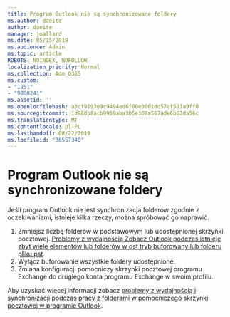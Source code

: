 ```yaml
---
title: Program Outlook nie są synchronizowane foldery
ms.author: daeite
author: daeite
manager: joallard
ms.date: 05/15/2019
ms.audience: Admin
ms.topic: article
ROBOTS: NOINDEX, NOFOLLOW
localization_priority: Normal
ms.collection: Adm_O365
ms.custom:
- "1951"
- "9000241"
ms.assetid: ''
ms.openlocfilehash: a3cf9193e9c9494ed6f00e3001dd57af591a9ff0
ms.sourcegitcommit: 1d98db8acb9959aba3b5e308a567ade6b62da56c
ms.translationtype: MT
ms.contentlocale: pl-PL
ms.lasthandoff: 08/22/2019
ms.locfileid: "36557340"
---
```

# <a name="outlook-not-synching-folders"></a>Program Outlook nie są synchronizowane foldery

Jeśli program Outlook nie jest synchronizacja folderów zgodnie z oczekiwaniami, istnieje kilka rzeczy, można spróbować go naprawić.

1. Zmniejsz liczbę folderów w podstawowym lub udostępnionej skrzynki pocztowej. [Problemy z wydajnością Zobacz Outlook podczas istnieje zbyt wiele elementów lub folderów w ost tryb buforowany lub folderu pliku pst](https://support.microsoft.com/help/2768656).
2. Wyłącz buforowanie wszystkie foldery udostępnione.
3. Zmiana konfiguracji pomocniczy skrzynki pocztowej programu Exchange do drugiego konta programu Exchange w swoim profilu.

Aby uzyskać więcej informacji zobacz [problemy z wydajnością i synchronizacji podczas pracy z folderami w pomocniczego skrzynki pocztowej w programie Outlook](https://support.microsoft.com/help/3115602).